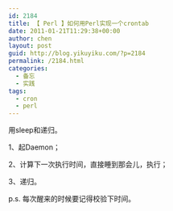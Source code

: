 ```yaml
---
id: 2184
title: 【 Perl 】如何用Perl实现一个crontab
date: 2011-01-21T11:29:38+00:00
author: chen
layout: post
guid: http://blog.yikuyiku.com/?p=2184
permalink: /2184.html
categories:
  - 备忘
  - 实践
tags:
  - cron
  - perl
---
```

用sleep和递归。

1、起Daemon；
  
2、计算下一次执行时间，直接睡到那会儿，执行；
  
3、递归。

p.s. 每次醒来的时候要记得校验下时间。